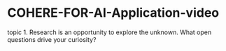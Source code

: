 # COHERE-FOR-AI-Application-video
topic 1. Research is an opportunity to explore the unknown. What open questions drive your curiosity?
